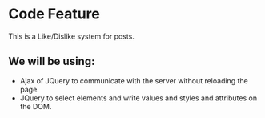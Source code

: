 # Code Feature

This is a Like/Dislike system for posts. 

## We will be using:

- Ajax of JQuery to communicate with the server without reloading the page.
- JQuery to select elements and write values and styles and attributes on the DOM.
